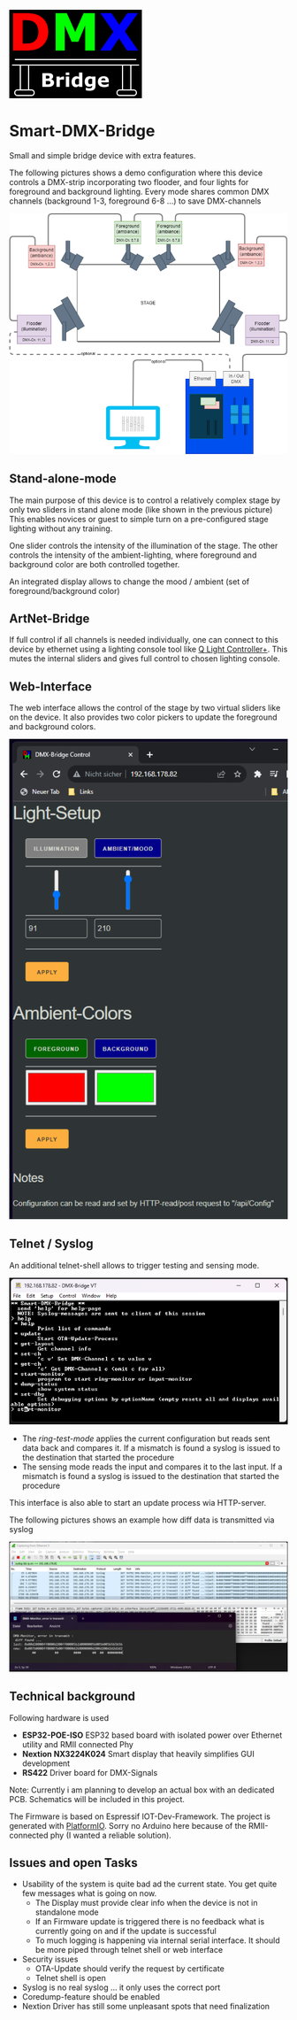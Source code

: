 ![DMX Logo](doc/pics/Logo.png)

# Smart-DMX-Bridge

Small and simple bridge device with extra features.

The following pictures shows a demo configuration where this device controls a DMX-strip
incorporating two flooder, and four lights for foreground and background lighting.
Every mode shares common DMX channels (background 1-3, foreground 6-8 ...) to save DMX-channels

![Example Configuration](doc/pics/ExampleStage.drawio.png)

## Stand-alone-mode

The main purpose of this device is to control a relatively complex stage by only two sliders in stand alone mode
(like shown in the previous picture)
This enables novices or guest to simple turn on a pre-configured stage lighting without any training.

One slider controls the intensity of the illumination of the stage.
The other controls the intensity of the ambient-lighting, where foreground and
background color are both controlled together.

An integrated display allows to change the mood / ambient (set of foreground/background color)

## ArtNet-Bridge

If full control if all channels is needed individually, one can connect to this device by ethernet
using a lighting console tool like [Q Light Controller+](https://www.qlcplus.org/).
This mutes the internal sliders and gives full control to chosen lighting console.

## Web-Interface

The web interface allows the control of the stage by two virtual sliders like on the device.
It also provides two color pickers to update the foreground and background colors.

![WebUI](doc/pics/webUi.png)

## Telnet / Syslog

An additional telnet-shell allows to trigger testing and sensing mode.

![Telnet shell](doc/pics/telentInterface.png)


* The *ring-test-mode* applies the current configuration but reads sent data back and compares it.
  If a mismatch is found a syslog is issued to the destination that started the procedure
* The sensing mode reads the input and compares it to the last input.
  If a mismatch is found a syslog is issued to the destination that started the procedure

This interface is also able to start an update process wia HTTP-server.

The following pictures shows an example how diff data is transmitted via syslog

![Telnet shell](doc/pics/wiresharkDemo.png)

## Technical background

Following hardware is used

* **ESP32-POE-ISO** ESP32 based board with isolated power over Ethernet utility and RMII connected Phy
* **Nextion NX3224K024** Smart display that heavily simplifies GUI development
* **RS422** Driver board for DMX-Signals

Note: Currently i am planning to develop an actual box with an dedicated PCB. Schematics will be included in this project.

The Firmware is based on Espressif IOT-Dev-Framework. The project is generated with [PlatformIO](https://platformio.org/).
Sorry no Arduino here because of the RMII-connected phy (I wanted a reliable solution).

## Issues and open Tasks

* Usability of the system is quite bad ad the current state. You get quite few messages what is going on now.
  * The Display must provide clear info when the device is not in standalone mode
  * If an Firmware update is triggered there is no feedback what is currently going on and if the update is successful
  * To much logging is happening via internal serial interface. It should be more piped through telnet shell or web interface
* Security issues
  * OTA-Update should verify the request by certificate
  * Telnet shell is open
* Syslog is no real syslog ... it only uses the correct port
* Coredump-feature should be enabled
* Nextion Driver has still some unpleasant spots that need finalization
